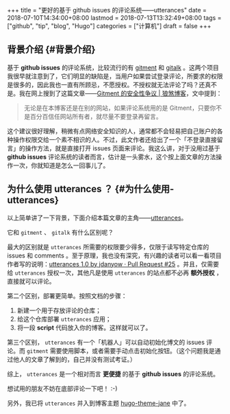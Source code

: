 +++
title = "更好的基于 github issues 的评论系统——utterances"
date = 2018-07-10T14:34:00+08:00
lastmod = 2018-07-13T13:32:49+08:00
tags = ["github", "tip", "blog", "Hugo"]
categories = ["计算机"]
draft = false
+++

## 背景介绍 {#背景介绍}

基于 **github issues** 的评论系统，比较流行的有 [gitment](https://github.com/imsun/gitment) 和 [gitalk](https://github.com/gitalk/gitalk) 。这两个项目我很早就注意到了，它们明显的缺陷是，当用户如果尝试登录评论，所要求的权限是很多的，因此我也一直有所顾忌，不愿授权。不授权就无法评论了吗？还真不是。我在网上搜到了这篇文章——[Gitment 的安全性争议 | 狼煞博客](https://blog.wolfogre.com/posts/security-problem-of-gitment/)，文中提到：

> 无论是在本博客还是在别的网站，如果评论系统用的是 Gitment，只要你不是百分百信任网站所有者，就尽量不要登录再留言。

这个建议很好理解，稍微有点网络安全知识的人，通常都不会轻易把自己账户的各种操作权限交给一个素不相识的人。不过，此文作者还给出了一个「不登录直接留言」的操作方法，就是直接打开 issues 页面来评论。我这么讲，对于没用过基于 **github issues** 评论系统的读者而言，估计是一头雾水，这个按上面文章的方法操作一次，你就知道是怎么一回事儿了。


## 为什么使用 utterances ？ {#为什么使用-utterances}

以上简单讲了一下背景，下面介绍本篇文章的主角——[utterances](https://github.com/utterance/utterances)。

它和 `gitment` 、 `gitalk` 有什么区别呢？

最大的区别就是 `utterances` 所需要的权限要少得多，仅限于读写特定仓库的 issues 和 comments 。至于原理，我也没有深究，有兴趣的读者可以看一看项目作者写的说明：[utterances 1.0 by jdanyow · Pull Request #25](https://github.com/utterance/utterances/pull/25) 。并且，仅需要给 `utterances` 授权一次，其他凡是使用 `utterances` 的站点都不必再 **额外授权** ，直接就可以评论。

第二个区别，部署更简单。按照文档的步骤：

1.  新建一个用于存放评论的仓库；
2.  给这个仓库部署 `utterances` 应用；
3.  将一段 **script** 代码放入你的博客。这样就可以了。

第三个区别， `utterances` 有一个「机器人」可以自动初始化博文的 issues 评论。而 `gitment` 需要使用脚本，或者需要手动点击初始化按钮。（这个问题我是通过他人的文章了解到的，自己并没有测试考证。）

综上， `utterances` 是一个相对而言 **更便捷** 的基于 **github issues** 的评论系统。

想试用的朋友不妨在底部评论一下吧！ :-)

另外，我已将 `utterances` 并入到博客主题 [hugo-theme-jane](https://github.com/xianmin/hugo-theme-jane) 中了。
